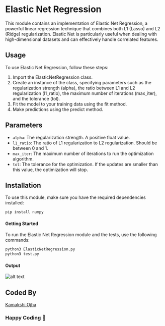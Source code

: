 # Elastic Net Regression

This module contains an implementation of Elastic Net Regression, a powerful linear regression technique that combines both L1 (Lasso) and L2 (Ridge) regularization. Elastic Net is particularly useful when dealing with high-dimensional datasets and can effectively handle correlated features.

## Usage

To use Elastic Net Regression, follow these steps:

1. Import the ElasticNetRegression class.
2. Create an instance of the class, specifying parameters such as the regularization strength (alpha), the ratio between L1 and L2 regularization (l1_ratio), the maximum number of iterations (max_iter), and the tolerance (tol).
3. Fit the model to your training data using the fit method.
4. Make predictions using the predict method.

## Parameters

- `alpha`: The regularization strength. A positive float value.
- `l1_ratio`: The ratio of L1 regularization to L2 regularization. Should be between 0 and 1.
- `max_iter`: The maximum number of iterations to run the optimization algorithm.
- `tol`: The tolerance for the optimization. If the updates are smaller than this value, the optimization will stop.

## Installation

To use this module, make sure you have the required dependencies installed:

```bash
pip install numpy
```

#### Getting Started

To run the Elastic Net Regression module and the tests, use the following commands:

```bash
python3 ElasticNetRegression.py
python3 test.py
```
#### Output

![alt text](image-1.png)

## Coded By 

[Kamakshi Ojha](https://github.com/KamakshiOjha)

### Happy Coding 👦
